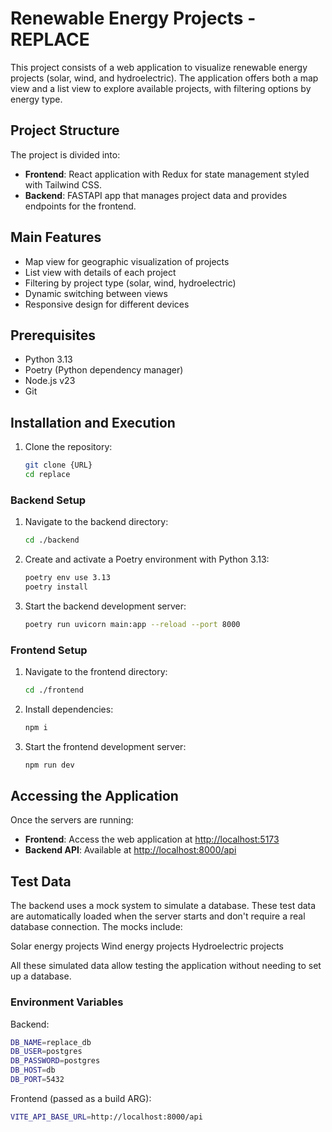 # Renewable Energy Projects - REPLACE

This project consists of a web application to visualize renewable energy projects (solar, wind, and hydroelectric). The application offers both a map view and a list view to explore available projects, with filtering options by energy type.

## Project Structure

The project is divided into:

- **Frontend**: React application with Redux for state management styled with Tailwind CSS.
- **Backend**: FASTAPI app that manages project data and provides endpoints for the frontend.

## Main Features

- Map view for geographic visualization of projects
- List view with details of each project
- Filtering by project type (solar, wind, hydroelectric)
- Dynamic switching between views
- Responsive design for different devices

## Prerequisites

- Python 3.13
- Poetry (Python dependency manager)
- Node.js v23
- Git

## Installation and Execution

1. Clone the repository:
   ```bash
   git clone {URL}
   cd replace
   ```

### Backend Setup

1. Navigate to the backend directory:
   ```bash
   cd ./backend
   ```

2. Create and activate a Poetry environment with Python 3.13:
   ```bash
   poetry env use 3.13
   poetry install
   ```

3. Start the backend development server:
   ```bash
   poetry run uvicorn main:app --reload --port 8000
   ```

### Frontend Setup

1. Navigate to the frontend directory:
   ```bash
   cd ./frontend
   ```

2. Install dependencies:
   ```bash
   npm i
   ```

3. Start the frontend development server:
   ```bash
   npm run dev
   ```

## Accessing the Application

Once the servers are running:

- **Frontend**: Access the web application at [http://localhost:5173](http://localhost:5173)
- **Backend API**: Available at [http://localhost:8000/api](http://localhost:8000/api)

## Test Data

The backend uses a mock system to simulate a database. These test data are automatically loaded when the server starts and don't require a real database connection. The mocks include:

Solar energy projects
Wind energy projects
Hydroelectric projects

All these simulated data allow testing the application without needing to set up a database.

### Environment Variables

Backend: 

  ```bash
  DB_NAME=replace_db
  DB_USER=postgres
  DB_PASSWORD=postgres
  DB_HOST=db
  DB_PORT=5432
  ```

Frontend (passed as a build ARG): 

  ```bash
  VITE_API_BASE_URL=http://localhost:8000/api
  ```
